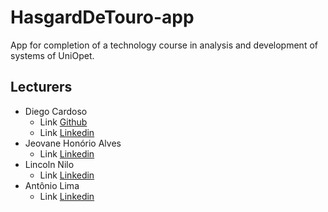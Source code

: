 # HasgardDeTouro-app

App for completion of a technology course in analysis and development of systems of UniOpet.

## Lecturers
 - Diego Cardoso
   - Link [Github](https://github.com/devdcardoso)
   - Link [Linkedin](https://www.linkedin.com/in/diego-cardoso-80610b24/)
 - Jeovane Honório Alves
   - Link [Linkedin](https://www.linkedin.com/in/jeovane-honorio-alves/)
 - Lincoln Nilo
   - Link [Linkedin](https://www.linkedin.com/in/lincoln-nilo-b0350654/)
 - Antônio Lima
   - Link [Linkedin](https://www.linkedin.com/in/limaantonio/)
